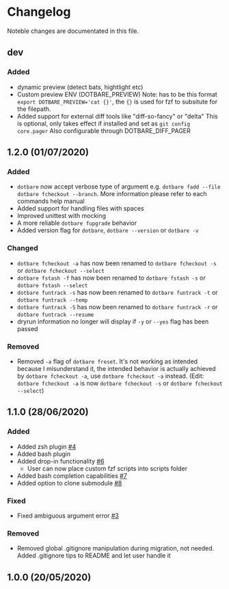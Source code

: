 # Changelog

Noteble changes are documentated in this file.

## dev

### Added

- dynamic preview (detect bats, hightlight etc)
- Custom preview ENV (DOTBARE_PREVIEW)
  Note: has to be this format `export DOTBARE_PREVIEW='cat {}'`, the `{}` is
  used for fzf to subsitute for the filepath.
- Added support for external diff tools like "diff-so-fancy" or "delta"
  This is optional, only takes effect if installed and set as `git config core.pager`
  Also configurable through DOTBARE_DIFF_PAGER

## 1.2.0 (01/07/2020)

### Added

- `dotbare` now accept verbose type of argument e.g. `dotbare fadd --file` `dotbare fcheckout --branch`.
  More information please refer to each commands help manual
- Added support for handling files with spaces
- Improved unittest with mocking
- A more reliable `dotbare fupgrade` behavior
- Added version flag for `dotbare`, `dotbare --version` or `dotbare -v`

### Changed

- `dotbare fcheckout -a` has now been renamed to `dotbare fcheckout -s` or `dotbare fcheckout --select`
- `dotbare fstash -f` has now been renamed to `dotbare fstash -s` or `dotbare fstash --select`
- `dotbare funtrack -s` has now been renamed to `dotbare funtrack -t` or `dotbare funtrack --temp`
- `dotbare funtrack -S` has now been renamed to `dotbare funtrack -r` or `dotbare funtrack --resume`
- dryrun information no longer will display if `-y` or `--yes` flag has been passed

### Removed

- Removed `-a` flag of `dotbare freset`. It's not working as intended because I misunderstand it, the intended
  behavior is actually achieved by `dotbare fcheckout -a`, use `dotbare fcheckout -a` instead.
  (Edit: `dotbare fcheckout -a` is now `dotbare fcheckout -s` or `dotbare fcheckout --select`)

## 1.1.0 (28/06/2020)

### Added

- Added zsh plugin [#4](https://github.com/kazhala/dotbare/pull/4)
- Added bash plugin
- Added drop-in functionality [#6](https://github.com/kazhala/dotbare/pull/6)
  - User can now place custom fzf scripts into scripts folder
- Added bash completion capabilities [#7](https://github.com/kazhala/dotbare/pull/7)
- Added option to clone submodule [#8](https://github.com/kazhala/dotbare/issues/8)

### Fixed

- Fixed ambiguous argument error [#3](https://github.com/kazhala/dotbare/pull/3)

### Removed

- Removed global .gitignore manipulation during migration, not needed. Added .gitignore tips to README and
  let user handle it

## 1.0.0 (20/05/2020)
